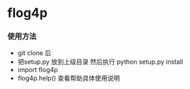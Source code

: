 # flog4p
### 使用方法
- git clone  后
- 把setup.py 放到上级目录 然后执行 python setup.py install 
- import flog4p
- flog4p.help() 查看帮助具体使用说明
